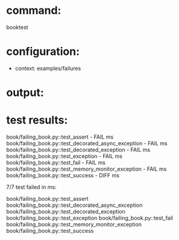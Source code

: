 # command:

booktest 

# configuration:

 * context: examples/failures

# output:


# test results:

  book/failing_book.py::test_assert - FAIL <number> ms
  book/failing_book.py::test_decorated_async_exception - FAIL <number> ms
  book/failing_book.py::test_decorated_exception - FAIL <number> ms
  book/failing_book.py::test_exception - FAIL <number> ms
  book/failing_book.py::test_fail - FAIL <number> ms
  book/failing_book.py::test_memory_monitor_exception - FAIL <number> ms
  book/failing_book.py::test_success - DIFF <number> ms

7/7 test failed in <number> ms:

  book/failing_book.py::test_assert
  book/failing_book.py::test_decorated_async_exception
  book/failing_book.py::test_decorated_exception
  book/failing_book.py::test_exception
  book/failing_book.py::test_fail
  book/failing_book.py::test_memory_monitor_exception
  book/failing_book.py::test_success


